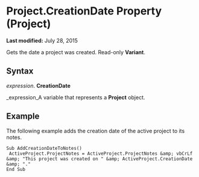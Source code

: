 
# Project.CreationDate Property (Project)

 **Last modified:** July 28, 2015

Gets the date a project was created. Read-only  **Variant**.

## Syntax

 _expression_. **CreationDate**

 _expression_A variable that represents a  **Project** object.


## Example

The following example adds the creation date of the active project to its notes.


```
Sub AddCreationDateToNotes() 
 ActiveProject.ProjectNotes = ActiveProject.ProjectNotes &amp; vbCrLf &amp; "This project was created on " &amp; ActiveProject.CreationDate &amp; "." 
End Sub
```

